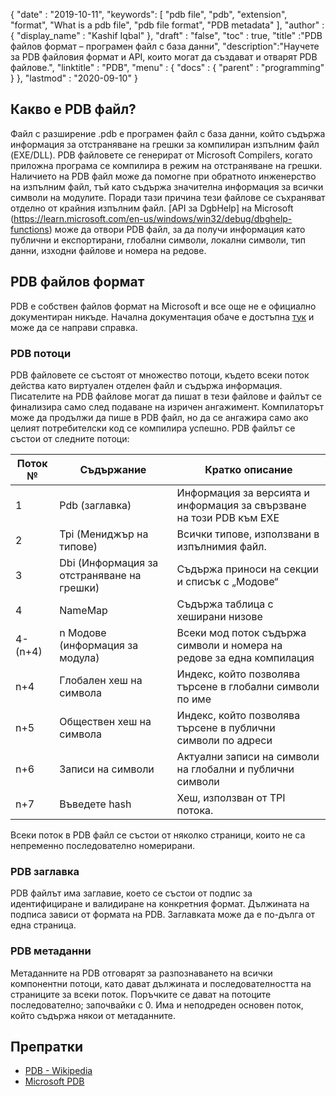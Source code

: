 {
  "date" : "2019-10-11",
  "keywords": [ "pdb file", "pdb", "extension", "format", "What is a pdb file", "pdb file format", "PDB metadata" ],
  "author" : {
    "display_name" : "Kashif Iqbal"
},
  "draft" : "false",
  "toc" : true,
  "title" :"PDB файлов формат – програмен файл с база данни",
  "description":"Научете за PDB файловия формат и API, които могат да създават и отварят PDB файлове.",
  "linktitle" : "PDB",
  "menu" : {
    "docs" : {
      "parent" : "programming"
}
},
  "lastmod" : "2020-09-10"
}

## Какво е PDB файл?

Файл с разширение .pdb е програмен файл с база данни, който съдържа информация за отстраняване на грешки за компилиран изпълним файл (EXE/DLL). PDB файловете се генерират от Microsoft Compilers, когато приложна програма се компилира в режим на отстраняване на грешки. Наличието на PDB файл може да помогне при обратното инженерство на изпълним файл, тъй като съдържа значителна информация за всички символи на модулите. Поради тази причина тези файлове се съхраняват отделно от крайния изпълним файл. [API за DgbHelp] на Microsoft (https://learn.microsoft.com/en-us/windows/win32/debug/dbghelp-functions) може да отвори PDB файл, за да получи информация като публични и експортирани, глобални символи, локални символи, тип данни, изходни файлове и номера на редове.

## PDB файлов формат

PDB е собствен файлов формат на Microsoft и все още не е официално документиран никъде. Начална документация обаче е достъпна [тук](https://github.com/Microsoft/microsoft-pdb) и може да се направи справка.

### PDB потоци

PDB файловете се състоят от множество потоци, където всеки поток действа като виртуален отделен файл и съдържа информация. Писателите на PDB файлове могат да пишат в тези файлове и файлът се финализира само след подаване на изричен ангажимент. Компилаторът може да продължи да пише в PDB файл, но да се ангажира само ако целият потребителски код се компилира успешно. PDB файлът се състои от следните потоци:

|Поток № |Съдържание |Кратко описание|
---|---|---|
|1| Pdb (заглавка) |Информация за версията и информация за свързване на този PDB към EXE|
|2| Tpi (Мениджър на типове) |Всички типове, използвани в изпълнимия файл.|
|3| Dbi (Информация за отстраняване на грешки) | Съдържа приноси на секции и списък с „Модове“|
|4| NameMap| Съдържа таблица с хеширани низове|
|4-(n+4)| n Модове (информация за модула)| Всеки мод поток съдържа символи и номера на редове за една компилация|
|n+4| Глобален хеш на символа| Индекс, който позволява търсене в глобални символи по име|
|n+5| Обществен хеш на символа| Индекс, който позволява търсене в публични символи по адреси|
|n+6| Записи на символи| Актуални записи на символи на глобални и публични символи|
|n+7| Въведете hash| Хеш, използван от TPI потока.|

Всеки поток в PDB файл се състои от няколко страници, които не са непременно последователно номерирани.

### PDB заглавка

PDB файлът има заглавие, което се състои от подпис за идентифициране и валидиране на конкретния формат. Дължината на подписа зависи от формата на PDB. Заглавката може да е по-дълга от една страница.

### PDB метаданни
Метаданните на PDB отговарят за разпознаването на всички компонентни потоци, като дават дължината и последователността на страниците за всеки поток. Поръчките се дават на потоците последователно; започвайки с 0. Има и неподреден основен поток, който съдържа някои от метаданните.

## Препратки
* [PDB - Wikipedia](https://en.wikipedia.org/wiki/Program_database)
* [Microsoft PDB](https://github.com/Microsoft/microsoft-pdb)


